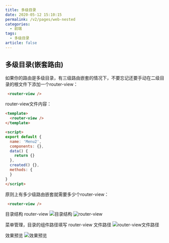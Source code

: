 ```yaml
---
title: 多级目录
date: 2020-05-12 15:10:15
permalink: /v2/pages/web-nested
categories: 
  - 前端
tags: 
  - 多级目录
article: false
---
```


## 多级目录(嵌套路由)

如果你的路由是多级目录，有三级路由嵌套的情况下，不要忘记还要手动在二级目录的根文件下添加一个router-view：

```html
 <router-view />
```

router-view文件内容：

```html
<template>
  <router-view />
</template>

<script>
export default {
  name: 'Menu2',
  components: {},
  data() {
    return {}
  },
  created() {},
  methods: {
  }
}
</script>
```

原则上有多少级路由嵌套就需要多少个router-view：

```html
 <router-view />
```

目录结构 router-view
<img :src="$withBase('/img-v2/dev/nested-catelog.jpg')" alt="目录结构">
<img :src="$withBase('/img-v2/dev/nested-routerview.jpg')" alt="router-view">

菜单管理，目录的组件路径填写 router-view 文件路径
<img :src="$withBase('/img-v2/dev/nested-routerfile.jpg')" alt="router-view文件路径">

效果预览
<img :src="$withBase('/img-v2/dev/nested-preview.jpg')" alt="效果预览">
